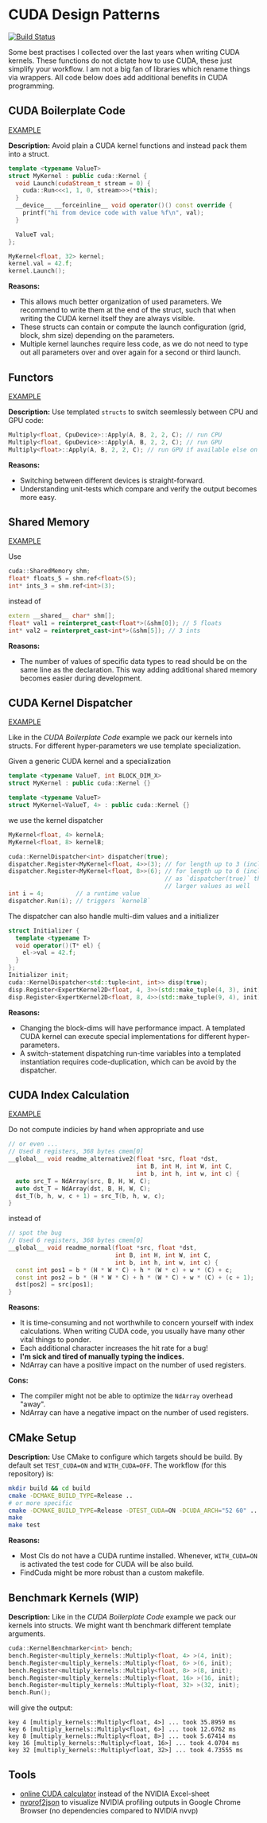 # CUDA Design Patterns

[![Build Status](https://ci.patwie.com/api/badges/PatWie/cuda-design-patterns/status.svg)](https://ci.patwie.com/PatWie/cuda-design-patterns)

Some best practises I collected over the last years when writing CUDA kernels. These functions
do not dictate how to use CUDA, these just simplify your workflow. I am not a big fan of libraries which rename things via wrappers. All code below does add additional benefits in CUDA programming.

## CUDA Boilerplate Code

[EXAMPLE](./src/multiply/multiply_gpu.cu.cc)

**Description:**
Avoid plain a CUDA kernel functions and instead pack them into a struct.


```cpp
template <typename ValueT>
struct MyKernel : public cuda::Kernel {
  void Launch(cudaStream_t stream = 0) {
    cuda::Run<<<1, 1, 0, stream>>>(*this);
  }
  __device__ __forceinline__ void operator()() const override {
    printf("hi from device code with value %f\n", val);
  }

  ValueT val;
};

MyKernel<float, 32> kernel;
kernel.val = 42.f;
kernel.Launch();
```

**Reasons:**

- This allows much better organization of used parameters. We recommend
to write them at the end of the struct, such that when writing the CUDA kernel itself
they are always visible.
- These structs can contain or compute the launch configuration (grid, block, shm size) depending on the parameters.
- Multiple kernel launches require less code, as we do not need to type out all parameters over and over again for a second or third launch.


## Functors

[EXAMPLE](./src/multiply.cc)

**Description:**
Use templated `structs` to switch seemlessly between CPU and GPU code:

```cpp
Multiply<float, CpuDevice>::Apply(A, B, 2, 2, C); // run CPU
Multiply<float, GpuDevice>::Apply(A, B, 2, 2, C); // run GPU
Multiply<float>::Apply(A, B, 2, 2, C); // run GPU if available else on CPU
```

**Reasons:**

- Switching between different devices is straight-forward.
- Understanding unit-tests which compare and verify the output becomes more easy.

## Shared Memory

[EXAMPLE](./src/sharedmemory.cu.cc)

Use

```cpp
cuda::SharedMemory shm;
float* floats_5 = shm.ref<float>(5);
int* ints_3 = shm.ref<int>(3);
```

instead of

```cpp
extern __shared__ char* shm[];
float* val1 = reinterpret_cast<float*>(&shm[0]); // 5 floats
int* val2 = reinterpret_cast<int*>(&shm[5]); // 3 ints
```


**Reasons:**

- The number of values of specific data types to read should be on the same line as the declaration. This way adding additional shared memory becomes easier during development.

## CUDA Kernel Dispatcher

[EXAMPLE](./src/tune.cu.cc)

Like in the *CUDA Boilerplate Code* example we pack our kernels into structs. For different hyper-parameters we use template specialization.

Given a generic CUDA kernel and a specialization

```cpp
template <typename ValueT, int BLOCK_DIM_X>
struct MyKernel : public cuda::Kernel {}

template <typename ValueT>
struct MyKernel<ValueT, 4> : public cuda::Kernel {}
```

we use the kernel dispatcher

```cpp
MyKernel<float, 4> kernelA;
MyKernel<float, 8> kernelB;

cuda::KernelDispatcher<int> dispatcher(true);
dispatcher.Register<MyKernel<float, 4>>(3); // for length up to 3 (inclusive) start MyKernel<float, 4>
dispatcher.Register<MyKernel<float, 8>>(6); // for length up to 6 (inclusive) start MyKernel<float, 8>
                                            // as `dispatcher(true)` this kernel will handle all
                                            // larger values as well
int i = 4;         // a runtime value
dispatcher.Run(i); // triggers `kernelB`
```

The dispatcher can also handle multi-dim values and a initializer

```cpp
struct Initializer {
  template <typename T>
  void operator()(T* el) {
    el->val = 42.f;
  }
};
Initializer init;
cuda::KernelDispatcher<std::tuple<int, int>> disp(true);
disp.Register<ExpertKernel2D<float, 4, 3>>(std::make_tuple(4, 3), init);
disp.Register<ExpertKernel2D<float, 8, 4>>(std::make_tuple(9, 4), init);
```

**Reasons:**

- Changing the block-dims will have performance impact. A templated CUDA kernel can execute special implementations for different hyper-parameters.
- A switch-statement dispatching run-time variables into a templated instantiation requires code-duplication, which can be avoid by the dispatcher.

## CUDA Index Calculation

[EXAMPLE](./src/deprecated_examples.cu_old)

Do not compute indicies by hand when appropriate and use

```cpp
// or even ...
// Used 8 registers, 368 bytes cmem[0]
__global__ void readme_alternative2(float *src, float *dst,
                                    int B, int H, int W, int C,
                                    int b, int h, int w, int c) {
  auto src_T = NdArray(src, B, H, W, C);
  auto dst_T = NdArray(dst, B, H, W, C);
  dst_T(b, h, w, c + 1) = src_T(b, h, w, c);
}
```

instead of

```cpp
// spot the bug
// Used 6 registers, 368 bytes cmem[0]
__global__ void readme_normal(float *src, float *dst,
                              int B, int H, int W, int C,
                              int b, int h, int w, int c) {
  const int pos1 = b * (H * W * C) + h * (W * c) + w * (C) + c;
  const int pos2 = b * (H * W * C) + h * (W * C) + w * (C) + (c + 1);
  dst[pos2] = src[pos1];
}
```

**Reasons**:

- It is time-consuming and not worthwhile to concern yourself with index calculations. When writing CUDA code, you usually have many other vital things to ponder.
- Each additional character increases the hit rate for a bug!
- **I'm sick and tired of manually typing the indices.**
- NdArray can have a positive impact on the number of used registers.

**Cons:**

- The compiler might not be able to optimize the `NdArray` overhead "away".
- NdArray can have a negative impact on the number of used registers.

## CMake Setup

**Description:**
Use CMake to configure which targets should be build. By default set `TEST_CUDA=ON` and `WITH_CUDA=OFF`.
The workflow (for this repository) is:

```bash
mkdir build && cd build
cmake -DCMAKE_BUILD_TYPE=Release ..
# or more specific
cmake -DCMAKE_BUILD_TYPE=Release -DTEST_CUDA=ON -DCUDA_ARCH="52 60" ..
make
make test
```

**Reasons:**

-  Most CIs do not have a CUDA runtime installed. Whenever, `WITH_CUDA=ON` is activated the test code for CUDA will be also build.
-  FindCuda might be more robust than a custom makefile.

## Benchmark Kernels (WIP)

**Description:**
Like in the *CUDA Boilerplate Code* example we pack our kernels into structs. We might want th benchmark different template arguments.

```cpp
cuda::KernelBenchmarker<int> bench;
bench.Register<multiply_kernels::Multiply<float, 4> >(4, init);
bench.Register<multiply_kernels::Multiply<float, 6> >(6, init);
bench.Register<multiply_kernels::Multiply<float, 8> >(8, init);
bench.Register<multiply_kernels::Multiply<float, 16> >(16, init);
bench.Register<multiply_kernels::Multiply<float, 32> >(32, init);
bench.Run();
```

will give the output:

```
key 4 [multiply_kernels::Multiply<float, 4>] ... took 35.8959 ms
key 6 [multiply_kernels::Multiply<float, 6>] ... took 12.6762 ms
key 8 [multiply_kernels::Multiply<float, 8>] ... took 5.67414 ms
key 16 [multiply_kernels::Multiply<float, 16>] ... took 4.0704 ms
key 32 [multiply_kernels::Multiply<float, 32>] ... took 4.73555 ms
```

## Tools
- [online CUDA calculator](http://cuda.patwie.com/) instead of the NVIDIA Excel-sheet
- [nvprof2json](https://github.com/PatWie/nvprof2json) to visualize NVIDIA profiling outputs in Google Chrome Browser (no dependencies compared to NVIDIA nvvp)
